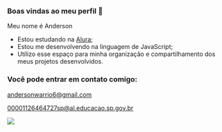 ### Boas vindas ao meu perfil 🎸

Meu nome é Anderson

- Estou estudando na [Alura](https://www.alura.com.br/);
- Estou me desenvolvendo na linguagem de JavaScript;
- Utilizo esse espaço para minha organização e compartilhamento dos meus projetos desenvolvidos.

### Você pode entrar em contato comigo:

andersonwarrio6@gmail.com

00001126464727sp@al.educacao.sp.gov.br


![](https://media1.tenor.com/m/CCrQ_xuP_C8AAAAd/countach-80s.gif)
